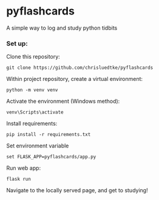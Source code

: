 # pyflashcards

A simple way to log and study python tidbits

### Set up:
Clone this repository:
```
git clone https://github.com/chrisluedtke/pyflashcards
```

Within project repository, create a virtual environment:
```
python -m venv venv
```
Activate the environment (Windows method):
```
venv\Scripts\activate
```
Install requirements:
```
pip install -r requirements.txt
```
Set environment variable
```
set FLASK_APP=pyflashcards/app.py
```
Run web app:
```
flask run
```

Navigate to the locally served page, and get to studying!
